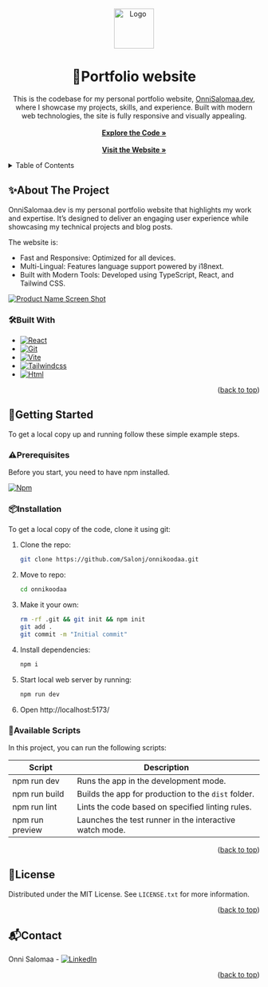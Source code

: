 <a name="readme-top"></a>

<!-- PROJECT LOGO -->
<br />
<div align="center">
  <a href="https://github.com/Salonj/onnikoodaa.fi">
    <img src="" alt="Logo" width="80" height="80">
  </a>

  <h1 align="center">🚀Portfolio website</h1>

  <p align="center">
    This is the codebase for my personal portfolio website, <a href="https://onnisalomaa.dev">OnniSalomaa.dev</a>, where I showcase my projects, skills, and experience. Built with modern web technologies, the site is fully responsive and visually appealing.
    <br />
    <br />
    <a href="https://github.com/Salonj/onnisalomaa.dev"><strong>Explore the Code »</strong></a>
    <br />
    <br />
    <a href="https://onnisalomaa.dev"><strong>Visit the Website »</strong></a>
  </p>
</div>

<!-- TABLE OF CONTENTS -->
<details>
  <summary>Table of Contents</summary>
  <ol>
    <li>
      <a href="#about-the-project">About The Project</a>
      <ul>
        <li><a href="#folder-structure">Folder Structure</a></li>
        <li><a href="#built-with">Built With</a></li>
      </ul>
    </li>
    <li>
      <a href="#getting-started">Getting Started</a>
      <ul>
        <li><a href="#prerequisites">Prerequisites</a></li>
        <li><a href="#installation">Installation</a></li>
        <li><a href="#available-scripts">Available Scripts</a></li>
      </ul>
    </li>
    <li><a href="#license">License</a></li>
    <li><a href="#contact">Contact</a></li>
  </ol>
</details>

<!-- ABOUT THE PROJECT -->

## ✨About The Project

OnniSalomaa.dev is my personal portfolio website that highlights my work and expertise. It’s designed to deliver an engaging user experience while showcasing my technical projects and blog posts.

The website is:

- Fast and Responsive: Optimized for all devices.
- Multi-Lingual: Features language support powered by i18next.
- Built with Modern Tools: Developed using TypeScript, React, and Tailwind CSS.

[![Product Name Screen Shot][product-screenshot]](https://onnikoodaa.fi)

<!-- BUILT WITH -->

### 🛠️Built With

- [![React][react-logo]][react-link]
- [![Git][git-logo]][git-link]
- [![Vite][vite-logo]][vite-link]
- [![Tailwindcss][tailwindcss-logo]][tailwindcss-link]
- [![Html][html-logo]][html-link]

<p align="right">(<a href="#readme-top">back to top</a>)</p>

<!-- GETTING STARTED -->

## 🤸Getting Started

To get a local copy up and running follow these simple example steps.

<!-- Prerequisities -->

### ⚠️Prerequisites

Before you start, you need to have npm installed.

[![Npm][npm-logo]][npm-link]

<!-- INSTALLATION -->

### 📦Installation

To get a local copy of the code, clone it using git:

1. Clone the repo:
   ```sh
   git clone https://github.com/Salonj/onnikoodaa.git
   ```
2. Move to repo:
   ```sh
   cd onnikoodaa
   ```
3. Make it your own:
   ```sh
   rm -rf .git && git init && npm init
   git add .
   git commit -m "Initial commit"
   ```
4. Install dependencies:
   ```sh
   npm i
   ```
5. Start local web server by running:
   ```sh
   npm run dev
   ```
6. Open http://localhost:5173/

### 📜Available Scripts

In this project, you can run the following scripts:

| Script          | Description                                             |
| --------------- | ------------------------------------------------------- |
| npm run dev     | Runs the app in the development mode.                   |
| npm run build   | Builds the app for production to the `dist` folder.     |
| npm run lint    | Lints the code based on specified linting rules.        |
| npm run preview | Launches the test runner in the interactive watch mode. |

<p align="right">(<a href="#readme-top">back to top</a>)</p>

<!-- LICENSE -->

## 📝License

Distributed under the MIT License. See `LICENSE.txt` for more information.

<p align="right">(<a href="#readme-top">back to top</a>)</p>

<!-- CONTACT -->

## 📬Contact

Onni Salomaa - [![LinkedIn][linkedin-shield]][linkedin-url]

<p align="right">(<a href="#readme-top">back to top</a>)</p>

<!-- IMAGES -->

[linkedin-shield]: https://img.shields.io/badge/Linkedin-Linkedin?style=flat-square&logo=Linkedin&logoColor=%23FFFFFF&labelColor=%230A66C2&color=%230A66C2
[linkedin-url]: https://linkedin.com/in/onnisalomaa
[product-screenshot]: src/assets/app.png

<!-- React -->

[react-logo]: https://img.shields.io/badge/React-React?style=flat-square&logo=react&logoColor=%2361DAFB&labelColor=black&color=%2361DAFB
[react-link]: https://react.dev/

<!-- Vite -->

[vite-logo]: https://img.shields.io/badge/Vite-vite?style=flat-square&logo=vite&logoColor=%23646CFF&labelColor=black&color=%23646CFF
[vite-link]: https://vitejs.dev/

<!-- Git -->

[git-logo]: https://img.shields.io/badge/Git-Git?style=flat-square&logo=git&logoColor=%23F05032&labelColor=black&color=%23F05032
[git-link]: https://git-scm.com/

<!-- HTML -->

[html-logo]: https://img.shields.io/badge/Html5-Html5?style=flat-square&logo=Html5&logoColor=%23E34F26&labelColor=black&color=%23E34F26
[html-link]: https://html.com/

<!-- Tailwindcss -->

[tailwindcss-logo]: https://img.shields.io/badge/Tailwindcss-tailwindcss?style=flat-square&logo=tailwind%20css&logoColor=%2306B6D4&labelColor=black&color=%2306B6D4
[tailwindcss-link]: https://tailwindcss.com/

<!-- NPM -->

[npm-logo]: https://img.shields.io/badge/Npm-npm?style=flat-square&logo=npm&logoColor=%23FFFFFF&labelColor=%23CB3837&color=%23CB3837
[npm-link]: https://www.npmjs.com/
